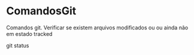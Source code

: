 # ComandosGit
Comandos git.
Verificar se existem arquivos modificados ou ou ainda não em estado tracked

git status
